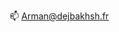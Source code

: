 📫 Arman@dejbakhsh.fr


<!-- 
 - 💞️ I’m looking to collaborate on ...
 - 👀 I’m interested in helping my school QOL
--->

<!---
ADejbakhsh/ADejbakhsh is a ✨ special ✨ repository because its `README.md` (this file) appears on your GitHub profile.
You can click the Preview link to take a look at your changes.
--->
